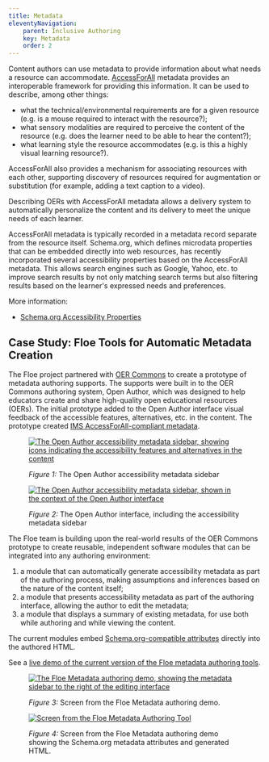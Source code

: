 ```yaml
---
title: Metadata
eleventyNavigation:
    parent: Inclusive Authoring
    key: Metadata
    order: 2
---
```


Content authors can use metadata to provide information about what needs a resource can accommodate.
[AccessForAll](/AccessForAll.html) metadata provides an interoperable framework for providing this information. It can
be used to describe, among other things:

* what the technical/environmental requirements are for a given resource (e.g. is a mouse required to interact with the
resource?);
* what sensory modalities are required to perceive the content of the resource (e.g. does the learner need to be able
to hear the content?);
* what learning style the resource accommodates (e.g. is this a highly visual learning resource?).

AccessForAll also provides a mechanism for associating resources with each other, supporting discovery of resources
required for augmentation or substitution (for example, adding a text caption to a video).

Describing OERs with AccessForAll metadata allows a delivery system to automatically personalize the content and its
delivery to meet the unique needs of each learner.

AccessForAll metadata is typically recorded in a metadata record separate from the resource itself. Schema.org, which
defines microdata properties that can be embedded directly into web resources, has recently incorporated several
accessibility properties based on the AccessForAll metadata. This allows search engines such as Google, Yahoo, etc. to
improve search results by not only matching search terms but also filtering results based on the learner's expressed
needs and preferences.

More information:

* [Schema.org Accessibility Properties](/SchemaOrgAccessibilityProperties.html)

## Case Study: Floe Tools for Automatic Metadata Creation

The Floe project partnered with [OER Commons](http://www.oercommons.org/) to create a prototype of metadata authoring
supports. The supports were built in to the OER Commons authoring system, Open Author, which was designed to help
educators create and share high-quality open educational resources (OERs). The initial prototype added to the Open
Author interface visual feedback of the accessible features, alternatives, etc. in the content. The prototype created
[IMS AccessForAll-compliant metadata](http://imsglobal.org/accessibility/).

<figure>

[![The Open Author accessibility metadata sidebar, showing icons indicating the accessibility features and alternatives
in the content](/assets/images/A4A_adaptions_sidebar.png)](/assets/images/A4A_adaptions_sidebar.png)

<figcaption>

*Figure 1:* The Open Author accessibility metadata sidebar

</figcaption>
</figure>

<figure>

[![The Open Author accessibility metadata sidebar, shown in the context of the Open Author interface](/assets/images/A4A_adaptions_sidebar_in_context.png)](/assets/images/A4A_adaptions_sidebar_in_context.png)

<figcaption>

*Figure 2:* The Open Author interface, including the accessibility metadata sidebar

</figcaption>
</figure>

The Floe team is building upon the real-world results of the OER Commons prototype to create reusable, independent
software modules that can be integrated into any authoring environment:

1. a module that can automatically generate accessibility metadata as part of the authoring process, making assumptions
and inferences based on the nature of the content itself;
2. a module that presents accessibility metadata as part of the authoring interface, allowing the author to edit the
metadata;
3. a module that displays a summary of existing metadata, for use both while authoring and while viewing the content.

The current modules embed [Schema.org-compatible attributes](http://schema.org/) directly into the authored HTML.

See a [live demo of the current version of the Floe metadata authoring tools](http://metadata.floeproject.org/demos/metadata/index.html).

<figure>

[![The Floe Metadata authoring demo, showing the metadata sidebar to the right of the editing interface](/assets/images/Metadata-authoring-full.png)](/assets/images/Metadata-authoring-full.png)

<figcaption>

*Figure 3:* Screen from the Floe Metadata authoring demo.

</figcaption>
</figure>

<figure>

[![Screen from the Floe Metadata Authoring Tool](/assets/images/Metadata-generated.png)](/assets/images/Metadata-generated.png)

<figcaption>

*Figure 4:* Screen from the Floe Metadata authoring demo showing the Schema.org metadata attributes and generated HTML.

</figcaption>
</figure>
